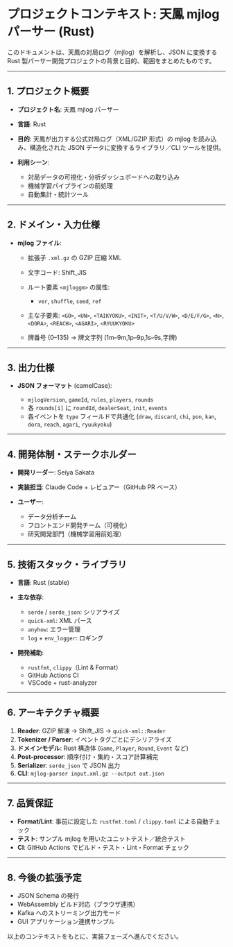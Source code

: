 # プロジェクトコンテキスト: 天鳳 mjlog パーサー (Rust)

このドキュメントは、天鳳の対局ログ（mjlog）を解析し、JSON に変換する Rust 製パーサー開発プロジェクトの背景と目的、範囲をまとめたものです。

---

## 1. プロジェクト概要

* **プロジェクト名**: 天鳳 mjlog パーサー
* **言語**: Rust
* **目的**: 天鳳が出力する公式対局ログ（XML/GZIP 形式）の mjlog を読み込み、構造化された JSON データに変換するライブラリ／CLI ツールを提供。
* **利用シーン**:

  * 対局データの可視化・分析ダッシュボードへの取り込み
  * 機械学習パイプラインの前処理
  * 自動集計・統計ツール

---

## 2. ドメイン・入力仕様

* **mjlog ファイル**:

  * 拡張子 `.xml.gz` の GZIP 圧縮 XML
  * 文字コード: Shift\_JIS
  * ルート要素 `<mjloggm>` の属性:

    * `ver`, `shuffle`, `seed`, `ref`
  * 主な子要素: `<GO>`, `<UN>`, `<TAIKYOKU>`, `<INIT>`, `<T/U/V/W>`, `<D/E/F/G>`, `<N>`, `<DORA>`, `<REACH>`, `<AGARI>`, `<RYUUKYOKU>`
  * 牌番号 (0–135) → 牌文字列 (1m–9m,1p–9p,1s–9s,字牌)

---

## 3. 出力仕様

* **JSON フォーマット** (camelCase):

  * `mjlogVersion`, `gameId`, `rules`, `players`, `rounds`
  * 各 `rounds[i]` に `roundId`, `dealerSeat`, `init`, `events`
  * 各イベントを `type` フィールドで共通化 (`draw`, `discard`, `chi`, `pon`, `kan`, `dora`, `reach`, `agari`, `ryuukyoku`)

---

## 4. 開発体制・ステークホルダー

* **開発リーダー**: Seiya Sakata
* **実装担当**: Claude Code + レビュアー（GitHub PR ベース）
* **ユーザー**:

  * データ分析チーム
  * フロントエンド開発チーム（可視化）
  * 研究開発部門（機械学習用前処理）

---

## 5. 技術スタック・ライブラリ

* **言語**: Rust (stable)
* **主な依存**:

  * `serde` / `serde_json`: シリアライズ
  * `quick-xml`: XML パース
  * `anyhow`: エラー管理
  * `log` + `env_logger`: ロギング
* **開発補助**:

  * `rustfmt`, `clippy`（Lint & Format）
  * GitHub Actions CI
  * VSCode + rust-analyzer

---

## 6. アーキテクチャ概要

1. **Reader**: GZIP 解凍 → Shift\_JIS → `quick-xml::Reader`
2. **Tokenizer / Parser**: イベントタグごとにデシリアライズ
3. **ドメインモデル**: Rust 構造体 (`Game`, `Player`, `Round`, `Event` など)
4. **Post-processor**: 順序付け・集約・スコア計算補完
5. **Serializer**: `serde_json` で JSON 出力
6. **CLI**: `mjlog-parser input.xml.gz --output out.json`

---

## 7. 品質保証

* **Format/Lint**: 事前に設定した `rustfmt.toml` / `clippy.toml` による自動チェック
* **テスト**: サンプル mjlog を用いたユニットテスト／統合テスト
* **CI**: GitHub Actions でビルド・テスト・Lint・Format チェック

---

## 8. 今後の拡張予定

* JSON Schema の発行
* WebAssembly ビルド対応（ブラウザ連携）
* Kafka へのストリーミング出力モード
* GUI アプリケーション連携サンプル

以上のコンテキストをもとに、実装フェーズへ進んでください。

